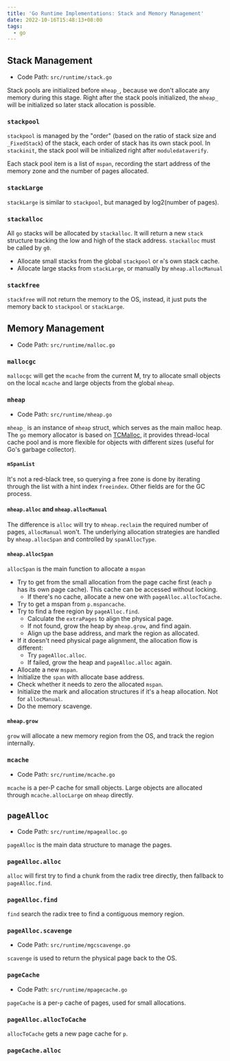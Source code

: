 ```yaml
---
title: 'Go Runtime Implementations: Stack and Memory Management'
date: 2022-10-16T15:48:13+08:00
tags:
  - go
---
```


## Stack Management

- Code Path: `src/runtime/stack.go`

Stack pools are initialized before `mheap_`, because we don't allocate any memory during this stage.
Right after the stack pools initialized, the `mheap_` will be initialized so later stack allocation is possible.

### `stackpool`

`stackpool` is managed by the "order" (based on the ratio of stack size and `_FixedStack`) of the stack, each order of stack has its own stack pool.
In `stackinit`, the stack pool will be initialized right after `moduledataverify`.

Each stack pool item is a list of `mspan`, recording the start address of the memory zone and the number of pages allocated.

### `stackLarge`

`stackLarge` is similar to `stackpool`, but managed by log2(number of pages).

### `stackalloc`

All `go` stacks will be allocated by `stackalloc`. It will return a new `stack` structure tracking the low and high of the stack address.
`stackalloc` must be called by `g0`.

- Allocate small stacks from the global `stackpool` or `m`'s own stack cache.
- Allocate large stacks from `stackLarge`, or manually by `mheap.allocManual`

### `stackfree`

`stackfree` will not return the memory to the OS, instead, it just puts the memory back to `stackpool` or `stackLarge`.

## Memory Management

- Code Path: `src/runtime/malloc.go`

### `mallocgc`

`mallocgc` will get the `mcache` from the current M, try to allocate small objects on the local `mcache` and large objects
from the global `mheap`.

### `mheap`

- Code Path: `src/runtime/mheap.go`

`mheap_` is an instance of `mheap` struct, which serves as the main malloc heap.
The `go` memory allocator is based on [TCMalloc](https://google.github.io/tcmalloc/design.html), it provides thread-local
cache pool and is more flexible for objects with different sizes (useful for Go's garbage collector).

#### `mSpanList`

It's not a red-black tree, so querying a free zone is done by iterating through the list with a hint index `freeindex`.
Other fields are for the GC process.

#### `mheap.alloc` and `mheap.allocManual`

The difference is `alloc` will try to `mheap.reclaim` the required number of pages, `allocManual` won't.
The underlying allocation strategies are handled by `mheap.allocSpan` and controlled by `spanAllocType`.

#### `mheap.allocSpan`

`allocSpan` is the main function to allocate a `mspan`

- Try to get from the small allocation from the page cache first (each `p` has its own page cache). This cache can be accessed without locking.
  - If there's no cache, allocate a new one with `pageAlloc.allocToCache`.
- Try to get a mspan from `p.mspancache`.
- Try to find a free region by `pageAlloc.find`.
  - Calculate the `extraPages` to align the physical page.
  - If not found, grow the heap by `mheap.grow`, and find again.
  - Align up the base address, and mark the region as allocated.
- If it doesn't need physical page alignment, the allocation flow is different:
  - Try `pageAlloc.alloc`.
  - If failed, grow the heap and `pageAlloc.alloc` again.
- Allocate a new `mspan`.
- Initialize the `span` with allocate base address.
- Check whether it needs to zero the allocated `mspan`.
- Initialize the mark and allocation structures if it's a heap allocation. Not for `allocManual`.
- Do the memory scavenge.

#### `mheap.grow`

`grow` will allocate a new memory region from the OS, and track the region internally.

### `mcache`

- Code Path: `src/runtime/mcache.go`

`mcache` is a per-P cache for small objects. Large objects are allocated through `mcache.allocLarge` on `mheap` directly.

## `pageAlloc`

- Code Path: `src/runtime/mpagealloc.go`

`pageAlloc` is the main data structure to manage the pages.

### `pageAlloc.alloc`

`alloc` will first try to find a chunk from the radix tree directly, then fallback to `pageAlloc.find`.

### `pageAlloc.find`

`find` search the radix tree to find a contiguous memory region.

### `pageAlloc.scavenge`

- Code Path: `src/runtime/mgcscavenge.go`

`scavenge` is used to return the physical page back to the OS.

### `pageCache`

- Code Path: `src/runtime/mpagecache.go`

`pageCache` is a per-`p` cache of pages, used for small allocations.

### `pageAlloc.allocToCache`

`allocToCache` gets a new page cache for `p`.

### `pageCache.alloc`
